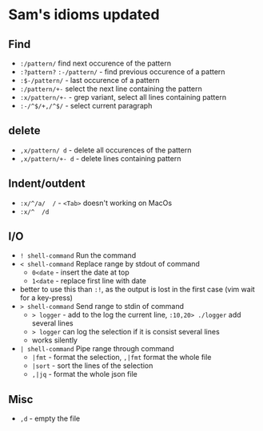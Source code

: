 # Sam's idioms updated

## Find

* `:/pattern/` find next occurence of the pattern
* `:?pattern?` `:-/pattern/` - find previous occurence of a pattern
* `:$-/pattern/` - last occurence of a pattern
* `:/pattern/+-` select the next line containing the pattern
* `:x/pattern/+-` - grep variant, select all lines containing pattern
* `:-/^$/+,/^$/` - select current paragraph

## delete

* `,x/pattern/ d` - delete all occurences of the pattern
* `,x/pattern/+- d` - delete lines containing pattern

## Indent/outdent

* `:x/^/a/  /` - `<Tab>` doesn't working on MacOs
* `:x/^  /d`

## I/O

* `! shell-command`  Run the command
* `< shell-command` Replace range by stdout of command
  * `0<date` - insert the date at top
  * `1<date` - replace first line with date
 * better to use this than `:!`, as the output is lost in the first case (vim wait for a key-press)
* `> shell-command` Send range to stdin of command
  * `> logger` - add to the log the current line, `:10,20> ./logger` add several lines
  * `> logger` can log the selection if it is consist several lines
  * works silently
* `| shell-command` Pipe range through command
  * `|fmt` - format the selection, `,|fmt` format the whole file
  * `|sort` - sort the lines of the selection
  * `,|jq` - format the whole json file

## Misc

* `,d` - empty the file

